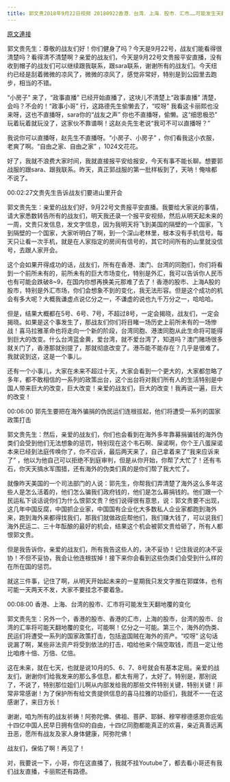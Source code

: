 ```yaml
---
title: 郭文贵2018年9月22日视频 20180922香港．台湾．上海．股市．汇市……可能发生天翻地覆的变化！
---
```


[原文連接](https://gnews.org/ThreadView/53482637)

郭文贵先生：尊敬的战友们好！你们健身了吗？今天是9月22号，战友们能看得很清楚吗？看得清不清楚啊？亲爱的战友们，今天是9月22号文贵报平安直播，没有收到帽子的战友们可以继续跟我联系，跟sara联系，谢谢所有的战友们。今天纽约已经是刮着微微的凉风了，微微的凉风了，感觉非常好，特别是到公园里去跑步，相当的不错。


“小房子” 来了，“政事直播” 已经开始直播了，这块儿不清楚上“政事直播” 清楚，会吗？不会的！“政事小哥” 行，这路德先生偷懒去了，“哎呀” 我看这卡丽熙也没来呀，这也不直播呀，sara你的“战友之声” 你也不直播呀，偷懒。这“细思极恐” 玩着玩着就玩没了，这家伙不靠谱啊！这赵炎先生老说“我可不可以直播呀？” 


我说你可以直播呀，赵先生不直播呀。“小房子、小房子” ，你们看我这小衣服，老爽了啊。“自由之家、自由之家” ，1024文花花。


好了，我就不浪费大家时间，我就直接报平安给报安，今天有事不能长聊。想要郭战服的跟sara、跟我联系。昨天，真正郭战服的第一批样板到了，天呐！俺啥都不说了。


00:02:27文贵先生告诉战友们要进山里开会

郭文贵先生：亲爱的战友们好，9月22号文贵报平安直播。我要给大家说的事情，请大家悉数转告所有的战友们，明天我还录一个报平安视频，然后从明天起未来的一周，文贵只发信息，发文字信息，因为我明天将飞到美国的隔壁的一个国家，飞到隔壁的一个国家，大家听明白了啊，到一个深山老林里，根本没有手机信号。每天只让看一次手机，就是在人家指定的房间有信号的，其它时间所有的山里就没信号，去跟人家开会。


这个会如果开得成功的话，战友们，所有在香港、澳门、台湾的同胞们，你们将看到一个前所未有的，前所未有的巨大市场变化，特别是外汇，我可以告诉你人民币也有可能会跌破8~9，在国内你想再换美元那难了去了！香港的股市、上海A股的股市，特别是外汇市场，你们会想象不到的变化，我无法形容。但是这个成功的机会有多大呢？大概我谦虚点说亿分之一，不谦虚的说也九千万分之一，哈哈哈。


但是，结果大概都在5号、6号、7号，不超过8号，一定会揭晓，战友们，一定会揭晓。如果是这个事发生了，那战友们你们将目睹一场历史上前所未有的一场惨战！喜马拉雅革命也将走向一个新的阶段，台湾同胞、港澳同胞从此生命将可能得到巨大的改变。什么台湾蓝金黄，爱台湾，就不爱台湾了，知道吗？澳门赌场很多就关门了，香港那就别提了，那就彻底改变了。港币能不能存在？几乎是很难了。我就说到这，这是一个事儿。


还有一个小事儿，大家在未来不超过十天，大家会看到一个更大的，大家都忽略了多年，都不敢相信的一系列的政策出台，这个出台将对我们所有人的生活特别是中国人带来巨大的改变，巨大改变！亲爱的战友们，巨大的改变！我再说一遍，巨大的改变！


00:06:00  郭先生要把在海外骗捐的伪民运们连根拔起，他们将遭受一系列的国家政策打击

郭文贵先生：然后，亲爱的战友们，你们也会看到在海外多年靠募捐骗钱的海外伪类们会受到他们无法想象的惩罚，特别现在这个韦石啊、屎诺啊，你个王八蛋屎诺本来已经到法庭传唤你了，你不应诉，最后两天来了，自己拿着来了“我来应诉来了” ，他以为他自己可以拒绝不到庭审判，但是从你开始，你帮了大忙了！还有韦石，你天天搞水军围猎，还有海外的伪类们真的是你们帮了我大忙了。


就像昨天美国的一个司法部门的人说：郭先生，你帮我们弄清楚了海外这么多年这些人是怎么活着的，他们怎么骗我们政府钱的，他们是怎么募捐钱的。他们跟一个民运私下谈话说你们为什么恨郭文贵？他们说得很有意思，说：郭文贵要不出现，这几年中国反腐，中国抓企业家，中国国有企业化大多数私人企业家都跑到海外来，跑到海外来都得找我们，那我们就做政庇帮他们，我们赚大钱了，可以说我们海外民运二、三十年酝酿的最好的机会，结果这个机会被郭文贵给砸了，所有人都恨郭文贵。


但是我告诉你，亲爱的战友们，所有我告这些人的，决不妥协！记住我说的决不妥协！不但不妥协，我会让他连根拔掉！接下来你会看到这些伪类们会受到什么样的在所在国的惩罚。


就这三件事，记住了啊，从明天开始起未来的一星期我只发文字推在郭媒体，也有可能一天两天不发，大家不要挂念不要着急。


00:08:00  香港、上海、台湾的股市、汇市将可能发生天翻地覆的变化

郭文贵先生：另外一个，香港的股市、香港的汇市，上海的股市，台湾的股市、台湾的汇率将可能天翻地覆的变化，可能啊！亿分之一可能。第三个，海外的伪类、民运们将遭受一系列的国家政策打击，包括盗国贼在海外的资产。“哎呀” 这句话说漏了啊，某些非法资产将受到依法的打击，咱给他来个隔空取钱，而且一定让他比咱疼十倍、万倍、亿倍。


这在未来，就在七天，也就是说10月的5、6、7、8号就会有基本定局。亲爱的战友们，谢谢你们给我发来的那么多信息，都太有用了，太好了。特别是，那别说了，不说了，特别那位姐们儿啊从内部发给我的那些文件特别关键，特别关键！非常非常感谢！为了保护所有给文贵提供信息的喜马拉雅的功臣们，我就不一一在这感谢了，来日方长！


谢谢，咱为所有的战友祈祷！阿弥陀佛、佛祖、菩萨、耶稣、穆罕穆德感恩你庇佑十四亿中国人民早日拥有信仰的自由，十四亿同胞都能真正的欢喜，亲近真善远离丑恶，愿所有战友及家人身体健康，阿弥陀佛！


战友们，保佑了啊！再见了！


对，我要说一下，小哥，你在这直播了，我就不挂Youtube了，都去看小哥还有我们战友直播，卡丽熙还有路德。
